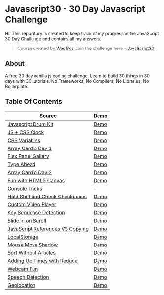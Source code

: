# Javascript30 - 30 Day Javascript Challenge

Hi!
This repository is created to keep track of my progress in the JavaScript 30 Day Challenge and contains all my answers.

> Course created by [Wes Bos](https://github.com/wesbos) Join the challenge here - [JavaScript30](https://javascript30.com/account)

## About

A free 30 day vanilla js coding challenge. Learn to build 30 things in 30 days with 30 tutorials. No Frameworks, No Compilers, No Libraries, No Boilerplate.

## Table Of Contents

| Source                                                                                                                                         | Demo                                                                                                      |
| ---------------------------------------------------------------------------------------------------------------------------------------------- | --------------------------------------------------------------------------------------------------------- |
| [Javascript Drum Kit](https://github.com/dogankocadayilar/javascript30/tree/main/01%20-%20Javascript%20Drum%20Kit)                             | [Demo](https://dogankocadayilar.github.io/javascript30/01%20-%20Javascript%20Drum%20Kit/)                 |
| [JS + CSS Clock](https://github.com/dogankocadayilar/javascript30/tree/main/02%20-%20JS%20and%20CSS%20Clock)                                   | [Demo](https://dogankocadayilar.github.io/javascript30/02%20-%20JS%20and%20CSS%20Clock/)                  |
| [CSS Variables](https://github.com/dogankocadayilar/javascript30/tree/main/03%20-%20CSS%20Variables)                                           | [Demo](https://dogankocadayilar.github.io/javascript30/03%20-%20CSS%20Variables/)                         |
| [Array Cardio Day 1](https://github.com/dogankocadayilar/javascript30/tree/main/04%20-%20Array%20Cardio%20Day%201)                             | [Demo](https://dogankocadayilar.github.io/javascript30/04%20-%20Array%20Cardio%20Day%201/)                |
| [Flex Panel Gallery](https://github.com/dogankocadayilar/javascript30/tree/main/05%20-%20Flex%20Panel%20Gallery)                               | [Demo](https://dogankocadayilar.github.io/javascript30/05%20-%20Flex%20Panel%20Gallery/)                  |
| [Type Ahead](https://github.com/dogankocadayilar/javascript30/tree/main/06%20-%20Type%20Ahead)                                                 | [Demo](https://dogankocadayilar.github.io/javascript30/06%20-%20Type%20Ahead/)                            |
| [Array Cardio Day 2](https://github.com/dogankocadayilar/javascript30/tree/main/07%20-%20Array%20Cardio%20Day%202)                             | [Demo](https://dogankocadayilar.github.io/javascript30/07%20-%20Array%20Cardio%20Day%202/)                |
| [Fun with HTML5 Canvas](https://github.com/dogankocadayilar/javascript30/tree/main/08%20-%20Fun%20with%20HTML5%20Canvas)                       | [Demo](https://dogankocadayilar.github.io/javascript30/08%20-%20Fun%20with%20HTML5%20Canvas/)             |
| [Console Tricks](https://github.com/dogankocadayilar/javascript30/tree/main/09%20-%20Console%20Tricks)                                         | -                                                                                                         |
| [Hold Shift and Check Checkboxes](https://github.com/dogankocadayilar/javascript30/tree/main/10%20-%20Hold%20Shift%20and%20Check%20Checkboxes) | [Demo](https://dogankocadayilar.github.io/javascript30/10%20-%20Hold%20Shift%20and%20Check%20Checkboxes/) |
| [Custom Video Player](https://github.com/dogankocadayilar/javascript30/tree/main/11%20-%20Custom%20Video%20Player)                             | [Demo](https://dogankocadayilar.github.io/javascript30/11%20-%20Custom%20Video%20Player/)                 |
| [Key Sequence Detection](https://github.com/dogankocadayilar/javascript30/tree/main/12%20-%20Key%20Sequence%20Detection)                       | [Demo](https://dogankocadayilar.github.io/javascript30/12%20-%20Key%20Sequence%20Detection/)              |
| [Slide in on Scroll](https://github.com/dogankocadayilar/javascript30/tree/main/13%20-%20Slide%20in%20on%20Scroll)                             | [Demo](https://dogankocadayilar.github.io/javascript30/13%20-%20Slide%20in%20on%20Scroll/)                |
| [JavaScript References VS Copying](https://github.com/dogankocadayilar/javascript30/tree/main/14%20-%20JavaScript%20References%20VS%20Copying) | [Demo](https://dogankocadayilar.github.io/javascript30/14%20-%20JavaScript%20References%20VS%20Copying/)  |
| [LocalStorage](https://github.com/dogankocadayilar/javascript30/tree/main/15%20-%20LocalStorage)                                               | [Demo](https://dogankocadayilar.github.io/javascript30/15%20-%20LocalStorage/)                            |
| [Mouse Move Shadow](https://github.com/dogankocadayilar/javascript30/tree/main/16%20-%20Mouse%20Move%20Shadow)                                 | [Demo](https://dogankocadayilar.github.io/javascript30/16%20-%20Mouse%20Move%20Shadow/)                   |
| [Sort Without Articles](https://github.com/dogankocadayilar/javascript30/tree/main/17%20-%20Sort%20Without%20Articles)                         | [Demo](https://dogankocadayilar.github.io/javascript30/17%20-%20Sort%20Without%20Articles/)               |
| [Adding Up Times with Reduce](https://github.com/dogankocadayilar/javascript30/tree/main/18%20-%20Adding%20Up%20Times%20with%20Reduce)         | [Demo](https://dogankocadayilar.github.io/javascript30/18%20-%20Adding%20Up%20Times%20with%20Reduce/)     |
| [Webcam Fun](https://github.com/dogankocadayilar/javascript30/tree/main/19%20-%20Webcam%20Fun)                                                 | [Demo](https://dogankocadayilar.github.io/javascript30/19%20-%20Webcam%20Fun/)                            |
| [Speech Detection](https://github.com/dogankocadayilar/javascript30/tree/main/20%20-%20Speech%20Detection)                                     | [Demo](https://dogankocadayilar.github.io/javascript30/20%20-%20Speech%20Detection/)                      |
| [Geolocation](https://github.com/dogankocadayilar/javascript30/tree/main/21%20-%20Geolocation)                                                 | [Demo](https://dogankocadayilar.github.io/javascript30/21%20-%20Geolocation/)                             |
